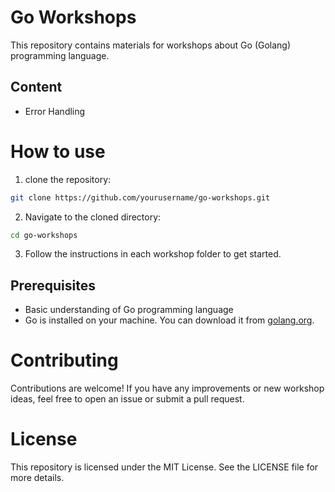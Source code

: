 # Go Workshops

This repository contains materials for workshops about Go (Golang) programming language.

## Content

- Error Handling


# How to use 

1. clone the repository:

```sh
git clone https://github.com/yourusername/go-workshops.git
```

2. Navigate to the cloned directory:

```sh
cd go-workshops
```

3. Follow the instructions in each workshop folder to get started.
   

## Prerequisites

- Basic understanding of Go programming language
- Go is installed on your machine. You can download it from [golang.org](https://golang.org).

# Contributing

Contributions are welcome! If you have any improvements or new workshop ideas, feel free to open an issue or submit a pull request.

# License

This repository is licensed under the MIT License. See the LICENSE file for more details.
